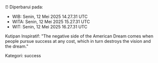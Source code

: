 ⏰ Diperbarui pada:
- WIB: Senin, 12 Mei 2025 14.27.31 UTC
- WITA: Senin, 12 Mei 2025 15.27.31 UTC
- WIT: Senin, 12 Mei 2025 16.27.31 UTC

Kutipan Inspiratif:
"The negative side of the American Dream comes when people pursue success at any cost, which in turn destroys the vision and the dream."


Kategori: success

